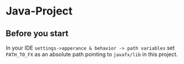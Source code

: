 # Java-Project

## Before you start

In your IDE `settings->apperance & behavior -> path variables` set `PATH_TO_FX` as an absolute path pointing
to `javafx/lib` in this project.
